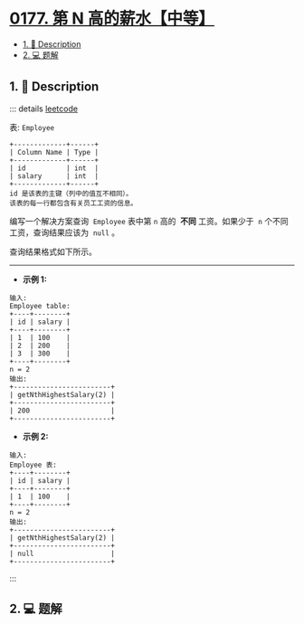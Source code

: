 # [0177. 第 N 高的薪水【中等】](https://github.com/Tdahuyou/TNotes.leetcode/tree/main/notes/0177.%20%E7%AC%AC%20N%20%E9%AB%98%E7%9A%84%E8%96%AA%E6%B0%B4%E3%80%90%E4%B8%AD%E7%AD%89%E3%80%91)

<!-- region:toc -->

- [1. 📝 Description](#1--description)
- [2. 💻 题解](#2--题解)

<!-- endregion:toc -->

## 1. 📝 Description

::: details [leetcode](https://leetcode.cn/problems/nth-highest-salary)

表: `Employee`

```
+-------------+------+
| Column Name | Type |
+-------------+------+
| id          | int  |
| salary      | int  |
+-------------+------+
id 是该表的主键（列中的值互不相同）。
该表的每一行都包含有关员工工资的信息。
```

编写一个解决方案查询  `Employee` 表中第 `n` 高的  **不同** 工资。如果少于  `n` 个不同工资，查询结果应该为  `null` 。

查询结果格式如下所示。

---

- **示例 1:**

```
输入:
Employee table:
+----+--------+
| id | salary |
+----+--------+
| 1  | 100    |
| 2  | 200    |
| 3  | 300    |
+----+--------+
n = 2
输出:
+------------------------+
| getNthHighestSalary(2) |
+------------------------+
| 200                    |
+------------------------+
```

- **示例 2:**

```
输入:
Employee 表:
+----+--------+
| id | salary |
+----+--------+
| 1  | 100    |
+----+--------+
n = 2
输出:
+------------------------+
| getNthHighestSalary(2) |
+------------------------+
| null                   |
+------------------------+
```

:::

## 2. 💻 题解

```

```
